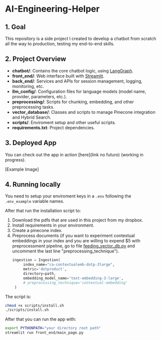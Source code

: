 # AI-Engineering-Helper

## 1. Goal
This repository is a side project I created to develop a chatbot from scratch all the way to production, testing my end-to-end skills.

## 2. Project Overview
- **chatbot/**: Contains the core chatbot logic, using [LangGraph](https://www.langchain.com/langgraph).
- **front_end/**: Web interface built with [Streamlit](https://streamlit.io/).
- **back_end/**: Services and APIs for session management, logging, monitoring, etc.
- **llm_config/**: Configuration files for language models (model name, provider, parameters, etc.).
- **preprocessing/**: Scripts for chunking, embedding, and other preprocessing tasks.
- **vector_database/**: Classes and scripts to manage Pinecone integration and Hybrid Search.
- **scripts/**: Enviroment setup and other useful scripts.
- **requirements.txt**: Project dependencies.

## 3. Deployed App

You can check out the app in action [here](link no futuro) (working in progress).

[Example Image]

## 4. Running locally
You need to setup your enviroment keys in a ```.env``` following the ```.env_example``` variable names.

After that run the installation script to:
1. Download the pdfs that are used in this project from my dropbox.
2. Install requirements in your environment.
3. Create a pinecone index.
4. Preprocess documents (if you want to experiment contextual embeddings in your index and you are willing to expend $5 with preprocessment pipeline, go to file [feeding_vector_db.py](vector_database/feeding_vector_db.py) and uncomment the last line "preprocessing_technique").
   ```python
   ingestion = Ingestion(
        index_name="ca-contextualemb-dotp-3large",
        metric='dotproduct',
        directory=path,
        embedding_model_name='text-embedding-3-large',
        # preprocessing_technique='contextual-embedding'
    )
   ```

The script is:
```bash
chmod +x scripts/install.sh
./scripts/install.sh
```

After that you can run the app with:
```bash
export PYTHONPATH="your directory root path"
streamlit run front_end/main_page.py
```

[//]: # (## 5. Files details:)

[//]: # (In each one of the directories, i placed a readme.md file with more details about the files and the directory itself. If you want to know what was my idea behind each file, please check the readme.md file in the directory you are interested in.)